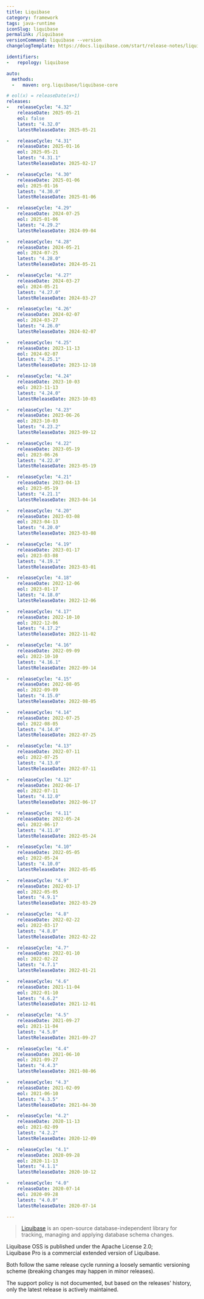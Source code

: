 ```yaml
---
title: Liquibase
category: framework
tags: java-runtime
iconSlug: liquibase
permalink: /liquibase
versionCommand: liquibase --version
changelogTemplate: https://docs.liquibase.com/start/release-notes/liquibase-release-notes/liquibase-__LATEST__.html

identifiers:
-   repology: liquibase

auto:
  methods:
  -   maven: org.liquibase/liquibase-core

# eol(x) = releaseDate(x+1)
releases:
-   releaseCycle: "4.32"
    releaseDate: 2025-05-21
    eol: false
    latest: "4.32.0"
    latestReleaseDate: 2025-05-21

-   releaseCycle: "4.31"
    releaseDate: 2025-01-16
    eol: 2025-05-21
    latest: "4.31.1"
    latestReleaseDate: 2025-02-17

-   releaseCycle: "4.30"
    releaseDate: 2025-01-06
    eol: 2025-01-16
    latest: "4.30.0"
    latestReleaseDate: 2025-01-06

-   releaseCycle: "4.29"
    releaseDate: 2024-07-25
    eol: 2025-01-06
    latest: "4.29.2"
    latestReleaseDate: 2024-09-04

-   releaseCycle: "4.28"
    releaseDate: 2024-05-21
    eol: 2024-07-25
    latest: "4.28.0"
    latestReleaseDate: 2024-05-21

-   releaseCycle: "4.27"
    releaseDate: 2024-03-27
    eol: 2024-05-21
    latest: "4.27.0"
    latestReleaseDate: 2024-03-27

-   releaseCycle: "4.26"
    releaseDate: 2024-02-07
    eol: 2024-03-27
    latest: "4.26.0"
    latestReleaseDate: 2024-02-07

-   releaseCycle: "4.25"
    releaseDate: 2023-11-13
    eol: 2024-02-07
    latest: "4.25.1"
    latestReleaseDate: 2023-12-18

-   releaseCycle: "4.24"
    releaseDate: 2023-10-03
    eol: 2023-11-13
    latest: "4.24.0"
    latestReleaseDate: 2023-10-03

-   releaseCycle: "4.23"
    releaseDate: 2023-06-26
    eol: 2023-10-03
    latest: "4.23.2"
    latestReleaseDate: 2023-09-12

-   releaseCycle: "4.22"
    releaseDate: 2023-05-19
    eol: 2023-06-26
    latest: "4.22.0"
    latestReleaseDate: 2023-05-19

-   releaseCycle: "4.21"
    releaseDate: 2023-04-13
    eol: 2023-05-19
    latest: "4.21.1"
    latestReleaseDate: 2023-04-14

-   releaseCycle: "4.20"
    releaseDate: 2023-03-08
    eol: 2023-04-13
    latest: "4.20.0"
    latestReleaseDate: 2023-03-08

-   releaseCycle: "4.19"
    releaseDate: 2023-01-17
    eol: 2023-03-08
    latest: "4.19.1"
    latestReleaseDate: 2023-03-01

-   releaseCycle: "4.18"
    releaseDate: 2022-12-06
    eol: 2023-01-17
    latest: "4.18.0"
    latestReleaseDate: 2022-12-06

-   releaseCycle: "4.17"
    releaseDate: 2022-10-10
    eol: 2022-12-06
    latest: "4.17.2"
    latestReleaseDate: 2022-11-02

-   releaseCycle: "4.16"
    releaseDate: 2022-09-09
    eol: 2022-10-10
    latest: "4.16.1"
    latestReleaseDate: 2022-09-14

-   releaseCycle: "4.15"
    releaseDate: 2022-08-05
    eol: 2022-09-09
    latest: "4.15.0"
    latestReleaseDate: 2022-08-05

-   releaseCycle: "4.14"
    releaseDate: 2022-07-25
    eol: 2022-08-05
    latest: "4.14.0"
    latestReleaseDate: 2022-07-25

-   releaseCycle: "4.13"
    releaseDate: 2022-07-11
    eol: 2022-07-25
    latest: "4.13.0"
    latestReleaseDate: 2022-07-11

-   releaseCycle: "4.12"
    releaseDate: 2022-06-17
    eol: 2022-07-11
    latest: "4.12.0"
    latestReleaseDate: 2022-06-17

-   releaseCycle: "4.11"
    releaseDate: 2022-05-24
    eol: 2022-06-17
    latest: "4.11.0"
    latestReleaseDate: 2022-05-24

-   releaseCycle: "4.10"
    releaseDate: 2022-05-05
    eol: 2022-05-24
    latest: "4.10.0"
    latestReleaseDate: 2022-05-05

-   releaseCycle: "4.9"
    releaseDate: 2022-03-17
    eol: 2022-05-05
    latest: "4.9.1"
    latestReleaseDate: 2022-03-29

-   releaseCycle: "4.8"
    releaseDate: 2022-02-22
    eol: 2022-03-17
    latest: "4.8.0"
    latestReleaseDate: 2022-02-22

-   releaseCycle: "4.7"
    releaseDate: 2022-01-10
    eol: 2022-02-22
    latest: "4.7.1"
    latestReleaseDate: 2022-01-21

-   releaseCycle: "4.6"
    releaseDate: 2021-11-04
    eol: 2022-01-10
    latest: "4.6.2"
    latestReleaseDate: 2021-12-01

-   releaseCycle: "4.5"
    releaseDate: 2021-09-27
    eol: 2021-11-04
    latest: "4.5.0"
    latestReleaseDate: 2021-09-27

-   releaseCycle: "4.4"
    releaseDate: 2021-06-10
    eol: 2021-09-27
    latest: "4.4.3"
    latestReleaseDate: 2021-08-06

-   releaseCycle: "4.3"
    releaseDate: 2021-02-09
    eol: 2021-06-10
    latest: "4.3.5"
    latestReleaseDate: 2021-04-30

-   releaseCycle: "4.2"
    releaseDate: 2020-11-13
    eol: 2021-02-09
    latest: "4.2.2"
    latestReleaseDate: 2020-12-09

-   releaseCycle: "4.1"
    releaseDate: 2020-09-28
    eol: 2020-11-13
    latest: "4.1.1"
    latestReleaseDate: 2020-10-12

-   releaseCycle: "4.0"
    releaseDate: 2020-07-14
    eol: 2020-09-28
    latest: "4.0.0"
    latestReleaseDate: 2020-07-14

---
```


> [Liquibase](https://www.liquibase.org/) is an open-source database-independent library for
> tracking, managing and applying database schema changes.

Liquibase OSS is published under the Apache License 2.0;  
Liquibase Pro is a commercial extended version of Liquibase.

Both follow the same release cycle running a loosely semantic versioning scheme (breaking changes
may happen in minor releases).

The support policy is not documented, but based on the releases' history, only the latest release is
actively maintained.

